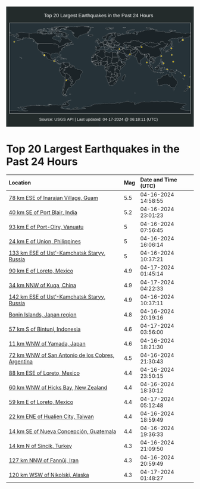 ![Map](./map.png)

# Top 20 Largest Earthquakes in the Past 24 Hours

| Location | Mag | Date and Time (UTC) |
|:---|:---|:---|
| [78 km ESE of Inarajan Village, Guam](https://earthquake.usgs.gov/earthquakes/eventpage/us7000mcej) | 5.5 | 04-16-2024 14:58:55 |
| [40 km SE of Port Blair, India](https://earthquake.usgs.gov/earthquakes/eventpage/us7000mcjj) | 5.2 | 04-16-2024 23:01:23 |
| [93 km E of Port-Olry, Vanuatu](https://earthquake.usgs.gov/earthquakes/eventpage/us7000mccx) | 5 | 04-16-2024 07:56:45 |
| [24 km E of Union, Philippines](https://earthquake.usgs.gov/earthquakes/eventpage/us7000mcg7) | 5 | 04-16-2024 16:06:14 |
| [133 km ESE of Ust’-Kamchatsk Staryy, Russia](https://earthquake.usgs.gov/earthquakes/eventpage/us7000mcdg) | 5 | 04-16-2024 10:37:21 |
| [90 km E of Loreto, Mexico](https://earthquake.usgs.gov/earthquakes/eventpage/us7000mckg) | 4.9 | 04-17-2024 01:45:14 |
| [34 km NNW of Kuqa, China](https://earthquake.usgs.gov/earthquakes/eventpage/us7000mcld) | 4.9 | 04-17-2024 04:22:33 |
| [142 km ESE of Ust’-Kamchatsk Staryy, Russia](https://earthquake.usgs.gov/earthquakes/eventpage/us7000mcdb) | 4.9 | 04-16-2024 10:37:11 |
| [Bonin Islands, Japan region](https://earthquake.usgs.gov/earthquakes/eventpage/us7000mcid) | 4.8 | 04-16-2024 20:19:16 |
| [57 km S of Bintuni, Indonesia](https://earthquake.usgs.gov/earthquakes/eventpage/us7000mcl5) | 4.6 | 04-17-2024 03:56:00 |
| [11 km WNW of Yamada, Japan](https://earthquake.usgs.gov/earthquakes/eventpage/us7000mchq) | 4.6 | 04-16-2024 18:21:30 |
| [72 km WNW of San Antonio de los Cobres, Argentina](https://earthquake.usgs.gov/earthquakes/eventpage/us7000mciz) | 4.5 | 04-16-2024 21:30:43 |
| [88 km ESE of Loreto, Mexico](https://earthquake.usgs.gov/earthquakes/eventpage/us7000mcjt) | 4.4 | 04-16-2024 23:50:15 |
| [60 km WNW of Hicks Bay, New Zealand](https://earthquake.usgs.gov/earthquakes/eventpage/us7000mchr) | 4.4 | 04-16-2024 18:30:12 |
| [59 km E of Loreto, Mexico](https://earthquake.usgs.gov/earthquakes/eventpage/us7000mclg) | 4.4 | 04-17-2024 05:12:48 |
| [22 km ENE of Hualien City, Taiwan](https://earthquake.usgs.gov/earthquakes/eventpage/us7000mchx) | 4.4 | 04-16-2024 18:59:49 |
| [14 km SE of Nueva Concepción, Guatemala](https://earthquake.usgs.gov/earthquakes/eventpage/us7000mci1) | 4.4 | 04-16-2024 19:36:33 |
| [14 km N of Sincik, Turkey](https://earthquake.usgs.gov/earthquakes/eventpage/us7000mcit) | 4.3 | 04-16-2024 21:09:50 |
| [127 km NNW of Fannūj, Iran](https://earthquake.usgs.gov/earthquakes/eventpage/us7000mciq) | 4.3 | 04-16-2024 20:59:49 |
| [120 km WSW of Nikolski, Alaska](https://earthquake.usgs.gov/earthquakes/eventpage/us7000mckj) | 4.3 | 04-17-2024 01:48:27 |
